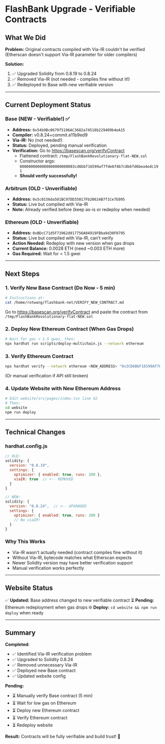 # FlashBank Upgrade - Verifiable Contracts

## What We Did

**Problem:** Original contracts compiled with Via-IR couldn't be verified (Etherscan doesn't support Via-IR parameter for older compilers)

**Solution:** 
1. ✅ Upgraded Solidity from 0.8.19 to 0.8.24
2. ✅ Removed Via-IR (not needed - compiles fine without it!)
3. ✅ Redeployed to Base with new verifiable version

---

## Current Deployment Status

### Base (NEW - Verifiable!) ✅
- **Address:** `0x54b9Bc0679f5106AC3682a74518b229409b4eA15`
- **Compiler:** v0.8.24+commit.e11b9ed9
- **Via-IR:** No (not needed!)
- **Status:** Deployed, pending manual verification
- **Verification:** Go to https://basescan.org/verifyContract
  - Flattened contract: `/tmp/FlashBankRevolutionary-flat-NEW.sol`
  - Constructor args: `0000000000000000000000003cd6bbf16599af7fde6f4b7c8b6fd6bea4edc191`
  - **Should verify successfully!**

### Arbitrum (OLD - Unverifiable)
- **Address:** `0x5c0156da501BC97DD35017Fb20624B7f1Ce7E095`
- **Status:** Live but compiled with Via-IR
- **Note:** Already verified before (keep as-is or redeploy when needed)

### Ethereum (OLD - Unverifiable)
- **Address:** `0xBDcC71d5F73962d017756A04919FBba9d30F0795`
- **Status:** Live but compiled with Via-IR, can't verify
- **Action Needed:** Redeploy with new version when gas drops
- **Current Balance:** 0.0028 ETH (need ~0.003 ETH more)
- **Gas Required:** Wait for < 1.5 gwei

---

## Next Steps

### 1. Verify New Base Contract (Do Now - 5 min)
```bash
# Instructions at:
cat /home/rotwang/flashbank-net/VERIFY_NEW_CONTRACT.md
```

Go to https://basescan.org/verifyContract and paste the contract from `/tmp/FlashBankRevolutionary-flat-NEW.sol`

### 2. Deploy New Ethereum Contract (When Gas Drops)
```bash
# Wait for gas < 1.5 gwei, then:
npx hardhat run scripts/deploy-multichain.js --network ethereum
```

### 3. Verify Ethereum Contract
```bash
npx hardhat verify --network ethereum <NEW_ADDRESS> "0x3CD6BbF16599Af7FDe6F4b7C8b6FD6Bea4EDc191"
```
(Or manual verification if API still broken)

### 4. Update Website with New Ethereum Address
```bash
# Edit website/src/pages/index.tsx line 42
# Then:
cd website
npm run deploy
```

---

## Technical Changes

### hardhat.config.js
```javascript
// OLD:
solidity: {
  version: "0.8.19",
  settings: {
    optimizer: { enabled: true, runs: 200 },
    viaIR: true  // <-- REMOVED
  }
}

// NEW:
solidity: {
  version: "0.8.24",  // <-- UPGRADED
  settings: {
    optimizer: { enabled: true, runs: 200 }
    // No viaIR!
  }
}
```

### Why This Works
- Via-IR wasn't actually needed (contract compiles fine without it)
- Without Via-IR, bytecode matches what Etherscan expects
- Newer Solidity version may have better verification support
- Manual verification works perfectly

---

## Website Status

✅ **Updated:** Base address changed to new verifiable contract
⏳ **Pending:** Ethereum redeployment when gas drops
🌐 **Deploy:** `cd website && npm run deploy` when ready

---

## Summary

**Completed:**
- ✅ Identified Via-IR verification problem
- ✅ Upgraded to Solidity 0.8.24
- ✅ Removed unnecessary Via-IR
- ✅ Deployed new Base contract
- ✅ Updated website config

**Pending:**
- ⏳ Manually verify Base contract (5 min)
- ⏳ Wait for low gas on Ethereum
- ⏳ Deploy new Ethereum contract
- ⏳ Verify Ethereum contract
- ⏳ Redeploy website

**Result:** Contracts will be fully verifiable and build trust! 🎉



